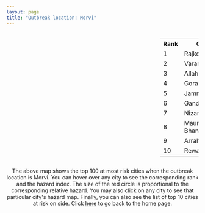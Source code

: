 ```yaml
---
layout: page
title: "Outbreak location: Morvi"
---
```

<div style="width: 100%; overflow: auto;">
<div style="width: 75%; float: left;">
<div id="mapid">
<script src="https://buda-magenta.github.io/hazard_map/load_map.js"></script>

<script>
var marker_outbreak = L.marker([25.264902, 82.985787],{"autoPan": true}).addTo(map); marker_outbreak.bindTooltip("Morvi").openTooltip();

var circle_1 = L.circle([22.305199, 70.802833], {"pane": "markerPane", "color": "red", "fill": true, "fillOpacity": 0.2, "fillRule": "evenodd", "lineCap": "round", "lineJoin": "round", "opacity": 1.0, "radius": 147710, "stroke": true, "weight": 3}).addTo(map);
circle_1.bindTooltip("Rajkot<br>rank: 1<br>hazard index: 0.147710")
circle_1.bindPopup('<a href="https://buda-magenta.github.io/hazard_map/Rajkot">Rajkot</a>')

var circle_2 = L.circle([25.335649, 83.007629], {"pane": "markerPane", "color": "red", "fill": true, "fillOpacity": 0.2, "fillRule": "evenodd", "lineCap": "round", "lineJoin": "round", "opacity": 1.0, "radius": 40676, "stroke": true, "weight": 3}).addTo(map);
circle_2.bindTooltip("Varanasi<br>rank: 2<br>hazard index: 0.040677")
circle_2.bindPopup('<a href="https://buda-magenta.github.io/hazard_map/Varanasi">Varanasi</a>')

var circle_3 = L.circle([25.438130, 81.833800], {"pane": "markerPane", "color": "red", "fill": true, "fillOpacity": 0.2, "fillRule": "evenodd", "lineCap": "round", "lineJoin": "round", "opacity": 1.0, "radius": 37801, "stroke": true, "weight": 3}).addTo(map);
circle_3.bindTooltip("Allahabad<br>rank: 3<br>hazard index: 0.037802")
circle_3.bindPopup('<a href="https://buda-magenta.github.io/hazard_map/Allahabad">Allahabad</a>')

var circle_4 = L.circle([26.671329, 83.364583], {"pane": "markerPane", "color": "red", "fill": true, "fillOpacity": 0.2, "fillRule": "evenodd", "lineCap": "round", "lineJoin": "round", "opacity": 1.0, "radius": 22707, "stroke": true, "weight": 3}).addTo(map);
circle_4.bindTooltip("Gorakhpur<br>rank: 4<br>hazard index: 0.022708")
circle_4.bindPopup('<a href="https://buda-magenta.github.io/hazard_map/Gorakhpur">Gorakhpur</a>')

var circle_5 = L.circle([22.473242, 70.055210], {"pane": "markerPane", "color": "red", "fill": true, "fillOpacity": 0.2, "fillRule": "evenodd", "lineCap": "round", "lineJoin": "round", "opacity": 1.0, "radius": 14775, "stroke": true, "weight": 3}).addTo(map);
circle_5.bindTooltip("Jamnagar<br>rank: 5<br>hazard index: 0.014775")
circle_5.bindPopup('<a href="https://buda-magenta.github.io/hazard_map/Jamnagar">Jamnagar</a>')

var circle_6 = L.circle([23.071874, 70.131715], {"pane": "markerPane", "color": "red", "fill": true, "fillOpacity": 0.2, "fillRule": "evenodd", "lineCap": "round", "lineJoin": "round", "opacity": 1.0, "radius": 11364, "stroke": true, "weight": 3}).addTo(map);
circle_6.bindTooltip("Gandhidham<br>rank: 6<br>hazard index: 0.011365")
circle_6.bindPopup('<a href="https://buda-magenta.github.io/hazard_map/Gandhidham">Gandhidham</a>')

var circle_7 = L.circle([26.055318, 82.993139], {"pane": "markerPane", "color": "red", "fill": true, "fillOpacity": 0.2, "fillRule": "evenodd", "lineCap": "round", "lineJoin": "round", "opacity": 1.0, "radius": 10505, "stroke": true, "weight": 3}).addTo(map);
circle_7.bindTooltip("Nizamabad<br>rank: 7<br>hazard index: 0.010506")
circle_7.bindPopup('<a href="https://buda-magenta.github.io/hazard_map/Nizamabad">Nizamabad</a>')

var circle_8 = L.circle([25.954628, 83.647350], {"pane": "markerPane", "color": "red", "fill": true, "fillOpacity": 0.2, "fillRule": "evenodd", "lineCap": "round", "lineJoin": "round", "opacity": 1.0, "radius": 9443, "stroke": true, "weight": 3}).addTo(map);
circle_8.bindTooltip("Maunath Bhanjan<br>rank: 8<br>hazard index: 0.009443")
circle_8.bindPopup('<a href="https://buda-magenta.github.io/hazard_map/Maunath_Bhanjan">Maunath Bhanjan</a>')

var circle_9 = L.circle([25.623457, 84.596839], {"pane": "markerPane", "color": "red", "fill": true, "fillOpacity": 0.2, "fillRule": "evenodd", "lineCap": "round", "lineJoin": "round", "opacity": 1.0, "radius": 8837, "stroke": true, "weight": 3}).addTo(map);
circle_9.bindTooltip("Arrah<br>rank: 9<br>hazard index: 0.008837")
circle_9.bindPopup('<a href="https://buda-magenta.github.io/hazard_map/Arrah">Arrah</a>')

var circle_10 = L.circle([24.759267, 81.655000], {"pane": "markerPane", "color": "red", "fill": true, "fillOpacity": 0.2, "fillRule": "evenodd", "lineCap": "round", "lineJoin": "round", "opacity": 1.0, "radius": 7966, "stroke": true, "weight": 3}).addTo(map);
circle_10.bindTooltip("Rewa<br>rank: 10<br>hazard index: 0.007967")
circle_10.bindPopup('<a href="https://buda-magenta.github.io/hazard_map/Rewa">Rewa</a>')

var circle_11 = L.circle([24.935635, 82.647701], {"pane": "markerPane", "color": "red", "fill": true, "fillOpacity": 0.2, "fillRule": "evenodd", "lineCap": "round", "lineJoin": "round", "opacity": 1.0, "radius": 7907, "stroke": true, "weight": 3}).addTo(map);
circle_11.bindTooltip("Mirzapur<br>rank: 11<br>hazard index: 0.007908")
circle_11.bindPopup('<a href="https://buda-magenta.github.io/hazard_map/Mirzapur">Mirzapur</a>')

var circle_12 = L.circle([21.517410, 70.464275], {"pane": "markerPane", "color": "red", "fill": true, "fillOpacity": 0.2, "fillRule": "evenodd", "lineCap": "round", "lineJoin": "round", "opacity": 1.0, "radius": 7818, "stroke": true, "weight": 3}).addTo(map);
circle_12.bindTooltip("Junagadh<br>rank: 12<br>hazard index: 0.007819")
circle_12.bindPopup('<a href="https://buda-magenta.github.io/hazard_map/Junagadh">Junagadh</a>')

var circle_13 = L.circle([24.197443, 82.666145], {"pane": "markerPane", "color": "red", "fill": true, "fillOpacity": 0.2, "fillRule": "evenodd", "lineCap": "round", "lineJoin": "round", "opacity": 1.0, "radius": 7454, "stroke": true, "weight": 3}).addTo(map);
circle_13.bindTooltip("Singrauli<br>rank: 13<br>hazard index: 0.007455")
circle_13.bindPopup('<a href="https://buda-magenta.github.io/hazard_map/Singrauli">Singrauli</a>')

var circle_14 = L.circle([26.269722, 82.994425], {"pane": "markerPane", "color": "red", "fill": true, "fillOpacity": 0.2, "fillRule": "evenodd", "lineCap": "round", "lineJoin": "round", "opacity": 1.0, "radius": 7136, "stroke": true, "weight": 3}).addTo(map);
circle_14.bindTooltip("Burhanpur<br>rank: 14<br>hazard index: 0.007136")
circle_14.bindPopup('<a href="https://buda-magenta.github.io/hazard_map/Burhanpur">Burhanpur</a>')

var circle_15 = L.circle([23.021624, 72.579707], {"pane": "markerPane", "color": "red", "fill": true, "fillOpacity": 0.2, "fillRule": "evenodd", "lineCap": "round", "lineJoin": "round", "opacity": 1.0, "radius": 7120, "stroke": true, "weight": 3}).addTo(map);
circle_15.bindTooltip("Ahmedabad<br>rank: 15<br>hazard index: 0.007121")
circle_15.bindPopup('<a href="https://buda-magenta.github.io/hazard_map/Ahmedabad">Ahmedabad</a>')

var circle_16 = L.circle([25.773344, 84.784977], {"pane": "markerPane", "color": "red", "fill": true, "fillOpacity": 0.2, "fillRule": "evenodd", "lineCap": "round", "lineJoin": "round", "opacity": 1.0, "radius": 6821, "stroke": true, "weight": 3}).addTo(map);
circle_16.bindTooltip("Chapra<br>rank: 16<br>hazard index: 0.006822")
circle_16.bindPopup('<a href="https://buda-magenta.github.io/hazard_map/Chapra">Chapra</a>')

var circle_17 = L.circle([20.905700, 70.378100], {"pane": "markerPane", "color": "red", "fill": true, "fillOpacity": 0.2, "fillRule": "evenodd", "lineCap": "round", "lineJoin": "round", "opacity": 1.0, "radius": 4093, "stroke": true, "weight": 3}).addTo(map);
circle_17.bindTooltip("Veraval<br>rank: 17<br>hazard index: 0.004093")
circle_17.bindPopup('<a href="https://buda-magenta.github.io/hazard_map/Veraval">Veraval</a>')

var circle_18 = L.circle([24.900100, 84.018211], {"pane": "markerPane", "color": "red", "fill": true, "fillOpacity": 0.2, "fillRule": "evenodd", "lineCap": "round", "lineJoin": "round", "opacity": 1.0, "radius": 3978, "stroke": true, "weight": 3}).addTo(map);
circle_18.bindTooltip("Sasaram<br>rank: 18<br>hazard index: 0.003978")
circle_18.bindPopup('<a href="https://buda-magenta.github.io/hazard_map/Sasaram">Sasaram</a>')

var circle_19 = L.circle([25.895924, 82.437716], {"pane": "markerPane", "color": "red", "fill": true, "fillOpacity": 0.2, "fillRule": "evenodd", "lineCap": "round", "lineJoin": "round", "opacity": 1.0, "radius": 3676, "stroke": true, "weight": 3}).addTo(map);
circle_19.bindTooltip("Badlapur<br>rank: 19<br>hazard index: 0.003677")
circle_19.bindPopup('<a href="https://buda-magenta.github.io/hazard_map/Badlapur">Badlapur</a>')

var circle_20 = L.circle([25.795593, 82.488341], {"pane": "markerPane", "color": "red", "fill": true, "fillOpacity": 0.2, "fillRule": "evenodd", "lineCap": "round", "lineJoin": "round", "opacity": 1.0, "radius": 3589, "stroke": true, "weight": 3}).addTo(map);
circle_20.bindTooltip("Jaunpur<br>rank: 20<br>hazard index: 0.003590")
circle_20.bindPopup('<a href="https://buda-magenta.github.io/hazard_map/Jaunpur">Jaunpur</a>')

var circle_21 = L.circle([26.022697, 83.028873], {"pane": "markerPane", "color": "red", "fill": true, "fillOpacity": 0.2, "fillRule": "evenodd", "lineCap": "round", "lineJoin": "round", "opacity": 1.0, "radius": 3271, "stroke": true, "weight": 3}).addTo(map);
circle_21.bindTooltip("Azamgarh<br>rank: 21<br>hazard index: 0.003272")
circle_21.bindPopup('<a href="https://buda-magenta.github.io/hazard_map/Azamgarh">Azamgarh</a>')

var circle_22 = L.circle([26.423847, 83.762732], {"pane": "markerPane", "color": "red", "fill": true, "fillOpacity": 0.2, "fillRule": "evenodd", "lineCap": "round", "lineJoin": "round", "opacity": 1.0, "radius": 3258, "stroke": true, "weight": 3}).addTo(map);
circle_22.bindTooltip("Deoria<br>rank: 22<br>hazard index: 0.003259")
circle_22.bindPopup('<a href="https://buda-magenta.github.io/hazard_map/Deoria">Deoria</a>')

var circle_23 = L.circle([25.572433, 83.609605], {"pane": "markerPane", "color": "red", "fill": true, "fillOpacity": 0.2, "fillRule": "evenodd", "lineCap": "round", "lineJoin": "round", "opacity": 1.0, "radius": 3218, "stroke": true, "weight": 3}).addTo(map);
circle_23.bindTooltip("Medinipur<br>rank: 23<br>hazard index: 0.003219")
circle_23.bindPopup('<a href="https://buda-magenta.github.io/hazard_map/Medinipur">Medinipur</a>')

var circle_24 = L.circle([21.972182, 70.795524], {"pane": "markerPane", "color": "red", "fill": true, "fillOpacity": 0.2, "fillRule": "evenodd", "lineCap": "round", "lineJoin": "round", "opacity": 1.0, "radius": 3062, "stroke": true, "weight": 3}).addTo(map);
circle_24.bindTooltip("Gondal<br>rank: 24<br>hazard index: 0.003062")
circle_24.bindPopup('<a href="https://buda-magenta.github.io/hazard_map/Gondal">Gondal</a>')

var circle_25 = L.circle([25.280733, 83.125128], {"pane": "markerPane", "color": "red", "fill": true, "fillOpacity": 0.2, "fillRule": "evenodd", "lineCap": "round", "lineJoin": "round", "opacity": 1.0, "radius": 3041, "stroke": true, "weight": 3}).addTo(map);
circle_25.bindTooltip("Mughal Sarai<br>rank: 25<br>hazard index: 0.003041")
circle_25.bindPopup('<a href="https://buda-magenta.github.io/hazard_map/Mughal_Sarai">Mughal Sarai</a>')

var circle_26 = L.circle([26.131004, 84.391257], {"pane": "markerPane", "color": "red", "fill": true, "fillOpacity": 0.2, "fillRule": "evenodd", "lineCap": "round", "lineJoin": "round", "opacity": 1.0, "radius": 3035, "stroke": true, "weight": 3}).addTo(map);
circle_26.bindTooltip("Siwan<br>rank: 26<br>hazard index: 0.003035")
circle_26.bindPopup('<a href="https://buda-magenta.github.io/hazard_map/Siwan">Siwan</a>')

var circle_27 = L.circle([21.764059, 70.616660], {"pane": "markerPane", "color": "red", "fill": true, "fillOpacity": 0.2, "fillRule": "evenodd", "lineCap": "round", "lineJoin": "round", "opacity": 1.0, "radius": 2814, "stroke": true, "weight": 3}).addTo(map);
circle_27.bindTooltip("Jetpur Navagadh<br>rank: 27<br>hazard index: 0.002814")
circle_27.bindPopup('<a href="https://buda-magenta.github.io/hazard_map/Jetpur_Navagadh">Jetpur Navagadh</a>')

var circle_28 = L.circle([26.638076, 82.059024], {"pane": "markerPane", "color": "red", "fill": true, "fillOpacity": 0.2, "fillRule": "evenodd", "lineCap": "round", "lineJoin": "round", "opacity": 1.0, "radius": 2784, "stroke": true, "weight": 3}).addTo(map);
circle_28.bindTooltip("Faizabad<br>rank: 28<br>hazard index: 0.002785")
circle_28.bindPopup('<a href="https://buda-magenta.github.io/hazard_map/Faizabad">Faizabad</a>')

var circle_29 = L.circle([26.724789, 82.793269], {"pane": "markerPane", "color": "red", "fill": true, "fillOpacity": 0.2, "fillRule": "evenodd", "lineCap": "round", "lineJoin": "round", "opacity": 1.0, "radius": 2521, "stroke": true, "weight": 3}).addTo(map);
circle_29.bindTooltip("Basti<br>rank: 29<br>hazard index: 0.002522")
circle_29.bindPopup('<a href="https://buda-magenta.github.io/hazard_map/Basti">Basti</a>')

var circle_30 = L.circle([25.562071, 84.015672], {"pane": "markerPane", "color": "red", "fill": true, "fillOpacity": 0.2, "fillRule": "evenodd", "lineCap": "round", "lineJoin": "round", "opacity": 1.0, "radius": 2442, "stroke": true, "weight": 3}).addTo(map);
circle_30.bindTooltip("Buxar<br>rank: 30<br>hazard index: 0.002443")
circle_30.bindPopup('<a href="https://buda-magenta.github.io/hazard_map/Buxar">Buxar</a>')

var circle_31 = L.circle([21.640900, 69.611000], {"pane": "markerPane", "color": "red", "fill": true, "fillOpacity": 0.2, "fillRule": "evenodd", "lineCap": "round", "lineJoin": "round", "opacity": 1.0, "radius": 2417, "stroke": true, "weight": 3}).addTo(map);
circle_31.bindTooltip("Porbandar<br>rank: 31<br>hazard index: 0.002417")
circle_31.bindPopup('<a href="https://buda-magenta.github.io/hazard_map/Porbandar">Porbandar</a>')

var circle_32 = L.circle([25.877933, 84.119959], {"pane": "markerPane", "color": "red", "fill": true, "fillOpacity": 0.2, "fillRule": "evenodd", "lineCap": "round", "lineJoin": "round", "opacity": 1.0, "radius": 2399, "stroke": true, "weight": 3}).addTo(map);
circle_32.bindTooltip("Ballia<br>rank: 32<br>hazard index: 0.002400")
circle_32.bindPopup('<a href="https://buda-magenta.github.io/hazard_map/Ballia">Ballia</a>')

var circle_33 = L.circle([25.603508, 83.507454], {"pane": "markerPane", "color": "red", "fill": true, "fillOpacity": 0.2, "fillRule": "evenodd", "lineCap": "round", "lineJoin": "round", "opacity": 1.0, "radius": 2303, "stroke": true, "weight": 3}).addTo(map);
circle_33.bindTooltip("Ghazipur<br>rank: 33<br>hazard index: 0.002304")
circle_33.bindPopup('<a href="https://buda-magenta.github.io/hazard_map/Ghazipur">Ghazipur</a>')

var circle_34 = L.circle([26.242511, 82.296169], {"pane": "markerPane", "color": "red", "fill": true, "fillOpacity": 0.2, "fillRule": "evenodd", "lineCap": "round", "lineJoin": "round", "opacity": 1.0, "radius": 1809, "stroke": true, "weight": 3}).addTo(map);
circle_34.bindTooltip("Sultanpur<br>rank: 34<br>hazard index: 0.001809")
circle_34.bindPopup('<a href="https://buda-magenta.github.io/hazard_map/Sultanpur">Sultanpur</a>')

var circle_35 = L.circle([19.075990, 72.877393], {"pane": "markerPane", "color": "red", "fill": true, "fillOpacity": 0.2, "fillRule": "evenodd", "lineCap": "round", "lineJoin": "round", "opacity": 1.0, "radius": 1685, "stroke": true, "weight": 3}).addTo(map);
circle_35.bindTooltip("Mumbai<br>rank: 35<br>hazard index: 0.001685")
circle_35.bindPopup('<a href="https://buda-magenta.github.io/hazard_map/Mumbai">Mumbai</a>')

var circle_36 = L.circle([22.750000, 71.666667], {"pane": "markerPane", "color": "red", "fill": true, "fillOpacity": 0.2, "fillRule": "evenodd", "lineCap": "round", "lineJoin": "round", "opacity": 1.0, "radius": 1677, "stroke": true, "weight": 3}).addTo(map);
circle_36.bindTooltip("Surendranagar<br>rank: 36<br>hazard index: 0.001677")
circle_36.bindPopup('<a href="https://buda-magenta.github.io/hazard_map/Surendranagar">Surendranagar</a>')

var circle_37 = L.circle([26.460914, 80.321759], {"pane": "markerPane", "color": "red", "fill": true, "fillOpacity": 0.2, "fillRule": "evenodd", "lineCap": "round", "lineJoin": "round", "opacity": 1.0, "radius": 1532, "stroke": true, "weight": 3}).addTo(map);
circle_37.bindTooltip("Kanpur<br>rank: 37<br>hazard index: 0.001532")
circle_37.bindPopup('<a href="https://buda-magenta.github.io/hazard_map/Kanpur">Kanpur</a>')

var circle_38 = L.circle([26.838100, 80.934600], {"pane": "markerPane", "color": "red", "fill": true, "fillOpacity": 0.2, "fillRule": "evenodd", "lineCap": "round", "lineJoin": "round", "opacity": 1.0, "radius": 1511, "stroke": true, "weight": 3}).addTo(map);
circle_38.bindTooltip("Lucknow<br>rank: 38<br>hazard index: 0.001511")
circle_38.bindPopup('<a href="https://buda-magenta.github.io/hazard_map/Lucknow">Lucknow</a>')

var circle_39 = L.circle([23.247245, 69.668339], {"pane": "markerPane", "color": "red", "fill": true, "fillOpacity": 0.2, "fillRule": "evenodd", "lineCap": "round", "lineJoin": "round", "opacity": 1.0, "radius": 1383, "stroke": true, "weight": 3}).addTo(map);
circle_39.bindTooltip("Bhuj<br>rank: 39<br>hazard index: 0.001383")
circle_39.bindPopup('<a href="https://buda-magenta.github.io/hazard_map/Bhuj">Bhuj</a>')

var circle_40 = L.circle([25.531031, 78.652689], {"pane": "markerPane", "color": "red", "fill": true, "fillOpacity": 0.2, "fillRule": "evenodd", "lineCap": "round", "lineJoin": "round", "opacity": 1.0, "radius": 1212, "stroke": true, "weight": 3}).addTo(map);
circle_40.bindTooltip("Jhansi<br>rank: 40<br>hazard index: 0.001213")
circle_40.bindPopup('<a href="https://buda-magenta.github.io/hazard_map/Jhansi">Jhansi</a>')

var circle_41 = L.circle([19.169335, 77.311013], {"pane": "markerPane", "color": "red", "fill": true, "fillOpacity": 0.2, "fillRule": "evenodd", "lineCap": "round", "lineJoin": "round", "opacity": 1.0, "radius": 1106, "stroke": true, "weight": 3}).addTo(map);
circle_41.bindTooltip("Nanded Waghala<br>rank: 41<br>hazard index: 0.001107")
circle_41.bindPopup('<a href="https://buda-magenta.github.io/hazard_map/Nanded_Waghala">Nanded Waghala</a>')

var circle_42 = L.circle([21.771884, 72.141645], {"pane": "markerPane", "color": "red", "fill": true, "fillOpacity": 0.2, "fillRule": "evenodd", "lineCap": "round", "lineJoin": "round", "opacity": 1.0, "radius": 1093, "stroke": true, "weight": 3}).addTo(map);
circle_42.bindTooltip("Bhavnagar<br>rank: 42<br>hazard index: 0.001093")
circle_42.bindPopup('<a href="https://buda-magenta.github.io/hazard_map/Bhavnagar">Bhavnagar</a>')

var circle_43 = L.circle([25.609324, 85.123525], {"pane": "markerPane", "color": "red", "fill": true, "fillOpacity": 0.2, "fillRule": "evenodd", "lineCap": "round", "lineJoin": "round", "opacity": 1.0, "radius": 1015, "stroke": true, "weight": 3}).addTo(map);
circle_43.bindTooltip("Patna<br>rank: 43<br>hazard index: 0.001016")
circle_43.bindPopup('<a href="https://buda-magenta.github.io/hazard_map/Patna">Patna</a>')

var circle_44 = L.circle([27.059011, 84.206464], {"pane": "markerPane", "color": "red", "fill": true, "fillOpacity": 0.2, "fillRule": "evenodd", "lineCap": "round", "lineJoin": "round", "opacity": 1.0, "radius": 924, "stroke": true, "weight": 3}).addTo(map);
circle_44.bindTooltip("Bagaha<br>rank: 44<br>hazard index: 0.000925")
circle_44.bindPopup('<a href="https://buda-magenta.github.io/hazard_map/Bagaha">Bagaha</a>')

var circle_45 = L.circle([28.651718, 77.221939], {"pane": "markerPane", "color": "red", "fill": true, "fillOpacity": 0.2, "fillRule": "evenodd", "lineCap": "round", "lineJoin": "round", "opacity": 1.0, "radius": 889, "stroke": true, "weight": 3}).addTo(map);
circle_45.bindTooltip("Delhi<br>rank: 45<br>hazard index: 0.000890")
circle_45.bindPopup('<a href="https://buda-magenta.github.io/hazard_map/Delhi">Delhi</a>')

var circle_46 = L.circle([19.194329, 72.970178], {"pane": "markerPane", "color": "red", "fill": true, "fillOpacity": 0.2, "fillRule": "evenodd", "lineCap": "round", "lineJoin": "round", "opacity": 1.0, "radius": 878, "stroke": true, "weight": 3}).addTo(map);
circle_46.bindTooltip("Thane<br>rank: 46<br>hazard index: 0.000878")
circle_46.bindPopup('<a href="https://buda-magenta.github.io/hazard_map/Thane">Thane</a>')

var circle_47 = L.circle([17.388786, 78.461065], {"pane": "markerPane", "color": "red", "fill": true, "fillOpacity": 0.2, "fillRule": "evenodd", "lineCap": "round", "lineJoin": "round", "opacity": 1.0, "radius": 839, "stroke": true, "weight": 3}).addTo(map);
circle_47.bindTooltip("Hyderabad<br>rank: 47<br>hazard index: 0.000839")
circle_47.bindPopup('<a href="https://buda-magenta.github.io/hazard_map/Hyderabad">Hyderabad</a>')

var circle_48 = L.circle([20.993276, 75.839983], {"pane": "markerPane", "color": "red", "fill": true, "fillOpacity": 0.2, "fillRule": "evenodd", "lineCap": "round", "lineJoin": "round", "opacity": 1.0, "radius": 709, "stroke": true, "weight": 3}).addTo(map);
circle_48.bindTooltip("Bhusawal<br>rank: 48<br>hazard index: 0.000709")
circle_48.bindPopup('<a href="https://buda-magenta.github.io/hazard_map/Bhusawal">Bhusawal</a>')

var circle_49 = L.circle([24.500000, 81.000000], {"pane": "markerPane", "color": "red", "fill": true, "fillOpacity": 0.2, "fillRule": "evenodd", "lineCap": "round", "lineJoin": "round", "opacity": 1.0, "radius": 706, "stroke": true, "weight": 3}).addTo(map);
circle_49.bindTooltip("Satna<br>rank: 49<br>hazard index: 0.000707")
circle_49.bindPopup('<a href="https://buda-magenta.github.io/hazard_map/Satna">Satna</a>')

var circle_50 = L.circle([27.985060, 80.753845], {"pane": "markerPane", "color": "red", "fill": true, "fillOpacity": 0.2, "fillRule": "evenodd", "lineCap": "round", "lineJoin": "round", "opacity": 1.0, "radius": 661, "stroke": true, "weight": 3}).addTo(map);
circle_50.bindTooltip("Lakhimpur<br>rank: 50<br>hazard index: 0.000662")
circle_50.bindPopup('<a href="https://buda-magenta.github.io/hazard_map/Lakhimpur">Lakhimpur</a>')

var circle_51 = L.circle([23.160894, 79.949770], {"pane": "markerPane", "color": "red", "fill": true, "fillOpacity": 0.2, "fillRule": "evenodd", "lineCap": "round", "lineJoin": "round", "opacity": 1.0, "radius": 632, "stroke": true, "weight": 3}).addTo(map);
circle_51.bindTooltip("Jabalpur<br>rank: 51<br>hazard index: 0.000632")
circle_51.bindPopup('<a href="https://buda-magenta.github.io/hazard_map/Jabalpur">Jabalpur</a>')

var circle_52 = L.circle([25.623400, 85.041700], {"pane": "markerPane", "color": "red", "fill": true, "fillOpacity": 0.2, "fillRule": "evenodd", "lineCap": "round", "lineJoin": "round", "opacity": 1.0, "radius": 607, "stroke": true, "weight": 3}).addTo(map);
circle_52.bindTooltip("Dinapur Nizamat<br>rank: 52<br>hazard index: 0.000607")
circle_52.bindPopup('<a href="https://buda-magenta.github.io/hazard_map/Dinapur_Nizamat">Dinapur Nizamat</a>')

var circle_53 = L.circle([22.910184, 69.899418], {"pane": "markerPane", "color": "red", "fill": true, "fillOpacity": 0.2, "fillRule": "evenodd", "lineCap": "round", "lineJoin": "round", "opacity": 1.0, "radius": 549, "stroke": true, "weight": 3}).addTo(map);
circle_53.bindTooltip("Bhadreshwar<br>rank: 53<br>hazard index: 0.000550")
circle_53.bindPopup('<a href="https://buda-magenta.github.io/hazard_map/Bhadreshwar">Bhadreshwar</a>')

var circle_54 = L.circle([20.866667, 70.750000], {"pane": "markerPane", "color": "red", "fill": true, "fillOpacity": 0.2, "fillRule": "evenodd", "lineCap": "round", "lineJoin": "round", "opacity": 1.0, "radius": 545, "stroke": true, "weight": 3}).addTo(map);
circle_54.bindTooltip("Amreli<br>rank: 54<br>hazard index: 0.000546")
circle_54.bindPopup('<a href="https://buda-magenta.github.io/hazard_map/Amreli">Amreli</a>')

var circle_55 = L.circle([25.196826, 76.000893], {"pane": "markerPane", "color": "red", "fill": true, "fillOpacity": 0.2, "fillRule": "evenodd", "lineCap": "round", "lineJoin": "round", "opacity": 1.0, "radius": 458, "stroke": true, "weight": 3}).addTo(map);
circle_55.bindTooltip("Kota<br>rank: 55<br>hazard index: 0.000458")
circle_55.bindPopup('<a href="https://buda-magenta.github.io/hazard_map/Kota">Kota</a>')

var circle_56 = L.circle([24.170979, 72.436638], {"pane": "markerPane", "color": "red", "fill": true, "fillOpacity": 0.2, "fillRule": "evenodd", "lineCap": "round", "lineJoin": "round", "opacity": 1.0, "radius": 380, "stroke": true, "weight": 3}).addTo(map);
circle_56.bindTooltip("Palanpur<br>rank: 56<br>hazard index: 0.000380")
circle_56.bindPopup('<a href="https://buda-magenta.github.io/hazard_map/Palanpur">Palanpur</a>')

var circle_57 = L.circle([18.434644, 79.132265], {"pane": "markerPane", "color": "red", "fill": true, "fillOpacity": 0.2, "fillRule": "evenodd", "lineCap": "round", "lineJoin": "round", "opacity": 1.0, "radius": 380, "stroke": true, "weight": 3}).addTo(map);
circle_57.bindTooltip("Karimnagar<br>rank: 57<br>hazard index: 0.000380")
circle_57.bindPopup('<a href="https://buda-magenta.github.io/hazard_map/Karimnagar">Karimnagar</a>')

var circle_58 = L.circle([21.170200, 72.831100], {"pane": "markerPane", "color": "red", "fill": true, "fillOpacity": 0.2, "fillRule": "evenodd", "lineCap": "round", "lineJoin": "round", "opacity": 1.0, "radius": 364, "stroke": true, "weight": 3}).addTo(map);
circle_58.bindTooltip("Surat<br>rank: 58<br>hazard index: 0.000365")
circle_58.bindPopup('<a href="https://buda-magenta.github.io/hazard_map/Surat">Surat</a>')

var circle_59 = L.circle([26.296772, 73.035143], {"pane": "markerPane", "color": "red", "fill": true, "fillOpacity": 0.2, "fillRule": "evenodd", "lineCap": "round", "lineJoin": "round", "opacity": 1.0, "radius": 336, "stroke": true, "weight": 3}).addTo(map);
circle_59.bindTooltip("Jodhpur<br>rank: 59<br>hazard index: 0.000337")
circle_59.bindPopup('<a href="https://buda-magenta.github.io/hazard_map/Jodhpur">Jodhpur</a>')

var circle_60 = L.circle([24.268349, 72.204387], {"pane": "markerPane", "color": "red", "fill": true, "fillOpacity": 0.2, "fillRule": "evenodd", "lineCap": "round", "lineJoin": "round", "opacity": 1.0, "radius": 332, "stroke": true, "weight": 3}).addTo(map);
circle_60.bindTooltip("Deesa<br>rank: 60<br>hazard index: 0.000332")
circle_60.bindPopup('<a href="https://buda-magenta.github.io/hazard_map/Deesa">Deesa</a>')

var circle_61 = L.circle([22.541418, 88.357691], {"pane": "markerPane", "color": "red", "fill": true, "fillOpacity": 0.2, "fillRule": "evenodd", "lineCap": "round", "lineJoin": "round", "opacity": 1.0, "radius": 308, "stroke": true, "weight": 3}).addTo(map);
circle_61.bindTooltip("Kolkata<br>rank: 61<br>hazard index: 0.000308")
circle_61.bindPopup('<a href="https://buda-magenta.github.io/hazard_map/Kolkata">Kolkata</a>')

var circle_62 = L.circle([23.258486, 77.401989], {"pane": "markerPane", "color": "red", "fill": true, "fillOpacity": 0.2, "fillRule": "evenodd", "lineCap": "round", "lineJoin": "round", "opacity": 1.0, "radius": 303, "stroke": true, "weight": 3}).addTo(map);
circle_62.bindTooltip("Bhopal<br>rank: 62<br>hazard index: 0.000304")
circle_62.bindPopup('<a href="https://buda-magenta.github.io/hazard_map/Bhopal">Bhopal</a>')

var circle_63 = L.circle([21.977864, 76.568828], {"pane": "markerPane", "color": "red", "fill": true, "fillOpacity": 0.2, "fillRule": "evenodd", "lineCap": "round", "lineJoin": "round", "opacity": 1.0, "radius": 287, "stroke": true, "weight": 3}).addTo(map);
circle_63.bindTooltip("Khandwa<br>rank: 63<br>hazard index: 0.000287")
circle_63.bindPopup('<a href="https://buda-magenta.github.io/hazard_map/Khandwa">Khandwa</a>')

var circle_64 = L.circle([22.297314, 73.194257], {"pane": "markerPane", "color": "red", "fill": true, "fillOpacity": 0.2, "fillRule": "evenodd", "lineCap": "round", "lineJoin": "round", "opacity": 1.0, "radius": 283, "stroke": true, "weight": 3}).addTo(map);
circle_64.bindTooltip("Vadodara<br>rank: 64<br>hazard index: 0.000283")
circle_64.bindPopup('<a href="https://buda-magenta.github.io/hazard_map/Vadodara">Vadodara</a>')

var circle_65 = L.circle([19.261944, 73.194760], {"pane": "markerPane", "color": "red", "fill": true, "fillOpacity": 0.2, "fillRule": "evenodd", "lineCap": "round", "lineJoin": "round", "opacity": 1.0, "radius": 268, "stroke": true, "weight": 3}).addTo(map);
circle_65.bindTooltip("Ulhas Nagar<br>rank: 65<br>hazard index: 0.000268")
circle_65.bindPopup('<a href="https://buda-magenta.github.io/hazard_map/Ulhas_Nagar">Ulhas Nagar</a>')

var circle_66 = L.circle([23.131954, 87.207397], {"pane": "markerPane", "color": "red", "fill": true, "fillOpacity": 0.2, "fillRule": "evenodd", "lineCap": "round", "lineJoin": "round", "opacity": 1.0, "radius": 261, "stroke": true, "weight": 3}).addTo(map);
circle_66.bindTooltip("Bankura<br>rank: 66<br>hazard index: 0.000262")
circle_66.bindPopup('<a href="https://buda-magenta.github.io/hazard_map/Bankura">Bankura</a>')

var circle_67 = L.circle([23.774057, 71.683735], {"pane": "markerPane", "color": "red", "fill": true, "fillOpacity": 0.2, "fillRule": "evenodd", "lineCap": "round", "lineJoin": "round", "opacity": 1.0, "radius": 258, "stroke": true, "weight": 3}).addTo(map);
circle_67.bindTooltip("Patan<br>rank: 67<br>hazard index: 0.000259")
circle_67.bindPopup('<a href="https://buda-magenta.github.io/hazard_map/Patan">Patan</a>')

var circle_68 = L.circle([25.133173, 86.525040], {"pane": "markerPane", "color": "red", "fill": true, "fillOpacity": 0.2, "fillRule": "evenodd", "lineCap": "round", "lineJoin": "round", "opacity": 1.0, "radius": 247, "stroke": true, "weight": 3}).addTo(map);
circle_68.bindTooltip("Kharagpur<br>rank: 68<br>hazard index: 0.000247")
circle_68.bindPopup('<a href="https://buda-magenta.github.io/hazard_map/Kharagpur">Kharagpur</a>')

var circle_69 = L.circle([26.148658, 85.340013], {"pane": "markerPane", "color": "red", "fill": true, "fillOpacity": 0.2, "fillRule": "evenodd", "lineCap": "round", "lineJoin": "round", "opacity": 1.0, "radius": 237, "stroke": true, "weight": 3}).addTo(map);
circle_69.bindTooltip("Muzaffarpur<br>rank: 69<br>hazard index: 0.000238")
circle_69.bindPopup('<a href="https://buda-magenta.github.io/hazard_map/Muzaffarpur">Muzaffarpur</a>')

var circle_70 = L.circle([22.168600, 71.668500], {"pane": "markerPane", "color": "red", "fill": true, "fillOpacity": 0.2, "fillRule": "evenodd", "lineCap": "round", "lineJoin": "round", "opacity": 1.0, "radius": 236, "stroke": true, "weight": 3}).addTo(map);
circle_70.bindTooltip("Botad<br>rank: 70<br>hazard index: 0.000237")
circle_70.bindPopup('<a href="https://buda-magenta.github.io/hazard_map/Botad">Botad</a>')

var circle_71 = L.circle([26.791073, 84.560107], {"pane": "markerPane", "color": "red", "fill": true, "fillOpacity": 0.2, "fillRule": "evenodd", "lineCap": "round", "lineJoin": "round", "opacity": 1.0, "radius": 213, "stroke": true, "weight": 3}).addTo(map);
circle_71.bindTooltip("Bettiah<br>rank: 71<br>hazard index: 0.000214")
circle_71.bindPopup('<a href="https://buda-magenta.github.io/hazard_map/Bettiah">Bettiah</a>')

var circle_72 = L.circle([27.109667, 81.918329], {"pane": "markerPane", "color": "red", "fill": true, "fillOpacity": 0.2, "fillRule": "evenodd", "lineCap": "round", "lineJoin": "round", "opacity": 1.0, "radius": 186, "stroke": true, "weight": 3}).addTo(map);
circle_72.bindTooltip("Gonda<br>rank: 72<br>hazard index: 0.000187")
circle_72.bindPopup('<a href="https://buda-magenta.github.io/hazard_map/Gonda">Gonda</a>')

var circle_73 = L.circle([27.209822, 79.048137], {"pane": "markerPane", "color": "red", "fill": true, "fillOpacity": 0.2, "fillRule": "evenodd", "lineCap": "round", "lineJoin": "round", "opacity": 1.0, "radius": 182, "stroke": true, "weight": 3}).addTo(map);
circle_73.bindTooltip("Mainpuri<br>rank: 73<br>hazard index: 0.000182")
circle_73.bindPopup('<a href="https://buda-magenta.github.io/hazard_map/Mainpuri">Mainpuri</a>')

var circle_74 = L.circle([22.383333, 82.133333], {"pane": "markerPane", "color": "red", "fill": true, "fillOpacity": 0.2, "fillRule": "evenodd", "lineCap": "round", "lineJoin": "round", "opacity": 1.0, "radius": 177, "stroke": true, "weight": 3}).addTo(map);
circle_74.bindTooltip("Bilaspur<br>rank: 74<br>hazard index: 0.000178")
circle_74.bindPopup('<a href="https://buda-magenta.github.io/hazard_map/Bilaspur">Bilaspur</a>')

var circle_75 = L.circle([19.500000, 78.500000], {"pane": "markerPane", "color": "red", "fill": true, "fillOpacity": 0.2, "fillRule": "evenodd", "lineCap": "round", "lineJoin": "round", "opacity": 1.0, "radius": 175, "stroke": true, "weight": 3}).addTo(map);
circle_75.bindTooltip("Adilabad<br>rank: 75<br>hazard index: 0.000175")
circle_75.bindPopup('<a href="https://buda-magenta.github.io/hazard_map/Adilabad">Adilabad</a>')

var circle_76 = L.circle([27.633333, 77.583333], {"pane": "markerPane", "color": "red", "fill": true, "fillOpacity": 0.2, "fillRule": "evenodd", "lineCap": "round", "lineJoin": "round", "opacity": 1.0, "radius": 171, "stroke": true, "weight": 3}).addTo(map);
circle_76.bindTooltip("Mathura<br>rank: 76<br>hazard index: 0.000171")
circle_76.bindPopup('<a href="https://buda-magenta.github.io/hazard_map/Mathura">Mathura</a>')

var circle_77 = L.circle([18.521428, 73.854454], {"pane": "markerPane", "color": "red", "fill": true, "fillOpacity": 0.2, "fillRule": "evenodd", "lineCap": "round", "lineJoin": "round", "opacity": 1.0, "radius": 159, "stroke": true, "weight": 3}).addTo(map);
circle_77.bindTooltip("Pune<br>rank: 77<br>hazard index: 0.000159")
circle_77.bindPopup('<a href="https://buda-magenta.github.io/hazard_map/Pune">Pune</a>')

var circle_78 = L.circle([28.570784, 77.327107], {"pane": "markerPane", "color": "red", "fill": true, "fillOpacity": 0.2, "fillRule": "evenodd", "lineCap": "round", "lineJoin": "round", "opacity": 1.0, "radius": 155, "stroke": true, "weight": 3}).addTo(map);
circle_78.bindTooltip("Noida<br>rank: 78<br>hazard index: 0.000156")
circle_78.bindPopup('<a href="https://buda-magenta.github.io/hazard_map/Noida">Noida</a>')

var circle_79 = L.circle([19.143607, 73.295535], {"pane": "markerPane", "color": "red", "fill": true, "fillOpacity": 0.2, "fillRule": "evenodd", "lineCap": "round", "lineJoin": "round", "opacity": 1.0, "radius": 146, "stroke": true, "weight": 3}).addTo(map);
circle_79.bindTooltip("Ambarnath<br>rank: 79<br>hazard index: 0.000146")
circle_79.bindPopup('<a href="https://buda-magenta.github.io/hazard_map/Ambarnath">Ambarnath</a>')

var circle_80 = L.circle([26.915458, 75.818982], {"pane": "markerPane", "color": "red", "fill": true, "fillOpacity": 0.2, "fillRule": "evenodd", "lineCap": "round", "lineJoin": "round", "opacity": 1.0, "radius": 132, "stroke": true, "weight": 3}).addTo(map);
circle_80.bindTooltip("Jaipur<br>rank: 80<br>hazard index: 0.000133")
circle_80.bindPopup('<a href="https://buda-magenta.github.io/hazard_map/Jaipur">Jaipur</a>')

var circle_81 = L.circle([23.833962, 80.392456], {"pane": "markerPane", "color": "red", "fill": true, "fillOpacity": 0.2, "fillRule": "evenodd", "lineCap": "round", "lineJoin": "round", "opacity": 1.0, "radius": 129, "stroke": true, "weight": 3}).addTo(map);
circle_81.bindTooltip("Murwara<br>rank: 81<br>hazard index: 0.000130")
circle_81.bindPopup('<a href="https://buda-magenta.github.io/hazard_map/Murwara">Murwara</a>')

var circle_82 = L.circle([19.290314, 76.602903], {"pane": "markerPane", "color": "red", "fill": true, "fillOpacity": 0.2, "fillRule": "evenodd", "lineCap": "round", "lineJoin": "round", "opacity": 1.0, "radius": 124, "stroke": true, "weight": 3}).addTo(map);
circle_82.bindTooltip("Parbhani<br>rank: 82<br>hazard index: 0.000125")
circle_82.bindPopup('<a href="https://buda-magenta.github.io/hazard_map/Parbhani">Parbhani</a>')

var circle_83 = L.circle([28.651718, 77.221939], {"pane": "markerPane", "color": "red", "fill": true, "fillOpacity": 0.2, "fillRule": "evenodd", "lineCap": "round", "lineJoin": "round", "opacity": 1.0, "radius": 118, "stroke": true, "weight": 3}).addTo(map);
circle_83.bindTooltip("Dehri<br>rank: 83<br>hazard index: 0.000118")
circle_83.bindPopup('<a href="https://buda-magenta.github.io/hazard_map/Dehri">Dehri</a>')

var circle_84 = L.circle([26.250000, 81.250000], {"pane": "markerPane", "color": "red", "fill": true, "fillOpacity": 0.2, "fillRule": "evenodd", "lineCap": "round", "lineJoin": "round", "opacity": 1.0, "radius": 118, "stroke": true, "weight": 3}).addTo(map);
circle_84.bindTooltip("Rae Bareli<br>rank: 84<br>hazard index: 0.000118")
circle_84.bindPopup('<a href="https://buda-magenta.github.io/hazard_map/Rae_Bareli">Rae Bareli</a>')

var circle_85 = L.circle([23.370035, 85.325013], {"pane": "markerPane", "color": "red", "fill": true, "fillOpacity": 0.2, "fillRule": "evenodd", "lineCap": "round", "lineJoin": "round", "opacity": 1.0, "radius": 115, "stroke": true, "weight": 3}).addTo(map);
circle_85.bindTooltip("Ranchi<br>rank: 85<br>hazard index: 0.000116")
circle_85.bindPopup('<a href="https://buda-magenta.github.io/hazard_map/Ranchi">Ranchi</a>')

var circle_86 = L.circle([25.720581, 85.255560], {"pane": "markerPane", "color": "red", "fill": true, "fillOpacity": 0.2, "fillRule": "evenodd", "lineCap": "round", "lineJoin": "round", "opacity": 1.0, "radius": 109, "stroke": true, "weight": 3}).addTo(map);
circle_86.bindTooltip("Hajipur<br>rank: 86<br>hazard index: 0.000110")
circle_86.bindPopup('<a href="https://buda-magenta.github.io/hazard_map/Hajipur">Hajipur</a>')

var circle_87 = L.circle([23.666667, 72.500000], {"pane": "markerPane", "color": "red", "fill": true, "fillOpacity": 0.2, "fillRule": "evenodd", "lineCap": "round", "lineJoin": "round", "opacity": 1.0, "radius": 108, "stroke": true, "weight": 3}).addTo(map);
circle_87.bindTooltip("Mahesana<br>rank: 87<br>hazard index: 0.000108")
circle_87.bindPopup('<a href="https://buda-magenta.github.io/hazard_map/Mahesana">Mahesana</a>')

var circle_88 = L.circle([26.439874, 80.018000], {"pane": "markerPane", "color": "red", "fill": true, "fillOpacity": 0.2, "fillRule": "evenodd", "lineCap": "round", "lineJoin": "round", "opacity": 1.0, "radius": 104, "stroke": true, "weight": 3}).addTo(map);
circle_88.bindTooltip("Akbarpur<br>rank: 88<br>hazard index: 0.000104")
circle_88.bindPopup('<a href="https://buda-magenta.github.io/hazard_map/Akbarpur">Akbarpur</a>')

var circle_89 = L.circle([25.286698, 87.132254], {"pane": "markerPane", "color": "red", "fill": true, "fillOpacity": 0.2, "fillRule": "evenodd", "lineCap": "round", "lineJoin": "round", "opacity": 1.0, "radius": 103, "stroke": true, "weight": 3}).addTo(map);
circle_89.bindTooltip("Bhagalpur<br>rank: 89<br>hazard index: 0.000103")
circle_89.bindPopup('<a href="https://buda-magenta.github.io/hazard_map/Bhagalpur">Bhagalpur</a>')

var circle_90 = L.circle([23.332200, 86.361600], {"pane": "markerPane", "color": "red", "fill": true, "fillOpacity": 0.2, "fillRule": "evenodd", "lineCap": "round", "lineJoin": "round", "opacity": 1.0, "radius": 101, "stroke": true, "weight": 3}).addTo(map);
circle_90.bindTooltip("Purulia<br>rank: 90<br>hazard index: 0.000101")
circle_90.bindPopup('<a href="https://buda-magenta.github.io/hazard_map/Purulia">Purulia</a>')

var circle_91 = L.circle([22.801519, 86.202958], {"pane": "markerPane", "color": "red", "fill": true, "fillOpacity": 0.2, "fillRule": "evenodd", "lineCap": "round", "lineJoin": "round", "opacity": 1.0, "radius": 96, "stroke": true, "weight": 3}).addTo(map);
circle_91.bindTooltip("Jamshedpur<br>rank: 91<br>hazard index: 0.000097")
circle_91.bindPopup('<a href="https://buda-magenta.github.io/hazard_map/Jamshedpur">Jamshedpur</a>')

var circle_92 = L.circle([28.457876, 79.405571], {"pane": "markerPane", "color": "red", "fill": true, "fillOpacity": 0.2, "fillRule": "evenodd", "lineCap": "round", "lineJoin": "round", "opacity": 1.0, "radius": 95, "stroke": true, "weight": 3}).addTo(map);
circle_92.bindTooltip("Bareilly<br>rank: 92<br>hazard index: 0.000096")
circle_92.bindPopup('<a href="https://buda-magenta.github.io/hazard_map/Bareilly">Bareilly</a>')

var circle_93 = L.circle([12.979120, 77.591300], {"pane": "markerPane", "color": "red", "fill": true, "fillOpacity": 0.2, "fillRule": "evenodd", "lineCap": "round", "lineJoin": "round", "opacity": 1.0, "radius": 95, "stroke": true, "weight": 3}).addTo(map);
circle_93.bindTooltip("Bangalore<br>rank: 93<br>hazard index: 0.000095")
circle_93.bindPopup('<a href="https://buda-magenta.github.io/hazard_map/Bangalore">Bangalore</a>')

var circle_94 = L.circle([24.796436, 85.007956], {"pane": "markerPane", "color": "red", "fill": true, "fillOpacity": 0.2, "fillRule": "evenodd", "lineCap": "round", "lineJoin": "round", "opacity": 1.0, "radius": 88, "stroke": true, "weight": 3}).addTo(map);
circle_94.bindTooltip("Gaya<br>rank: 94<br>hazard index: 0.000088")
circle_94.bindPopup('<a href="https://buda-magenta.github.io/hazard_map/Gaya">Gaya</a>')

var circle_95 = L.circle([29.000653, 77.768229], {"pane": "markerPane", "color": "red", "fill": true, "fillOpacity": 0.2, "fillRule": "evenodd", "lineCap": "round", "lineJoin": "round", "opacity": 1.0, "radius": 86, "stroke": true, "weight": 3}).addTo(map);
circle_95.bindTooltip("Meerut<br>rank: 95<br>hazard index: 0.000086")
circle_95.bindPopup('<a href="https://buda-magenta.github.io/hazard_map/Meerut">Meerut</a>')

var circle_96 = L.circle([25.843539, 80.918004], {"pane": "markerPane", "color": "red", "fill": true, "fillOpacity": 0.2, "fillRule": "evenodd", "lineCap": "round", "lineJoin": "round", "opacity": 1.0, "radius": 77, "stroke": true, "weight": 3}).addTo(map);
circle_96.bindTooltip("Fatehpur<br>rank: 96<br>hazard index: 0.000078")
circle_96.bindPopup('<a href="https://buda-magenta.github.io/hazard_map/Fatehpur">Fatehpur</a>')

var circle_97 = L.circle([21.237947, 81.633683], {"pane": "markerPane", "color": "red", "fill": true, "fillOpacity": 0.2, "fillRule": "evenodd", "lineCap": "round", "lineJoin": "round", "opacity": 1.0, "radius": 76, "stroke": true, "weight": 3}).addTo(map);
circle_97.bindTooltip("Raipur<br>rank: 97<br>hazard index: 0.000077")
circle_97.bindPopup('<a href="https://buda-magenta.github.io/hazard_map/Raipur">Raipur</a>')

var circle_98 = L.circle([23.223288, 72.649227], {"pane": "markerPane", "color": "red", "fill": true, "fillOpacity": 0.2, "fillRule": "evenodd", "lineCap": "round", "lineJoin": "round", "opacity": 1.0, "radius": 74, "stroke": true, "weight": 3}).addTo(map);
circle_98.bindTooltip("Gandhinagar<br>rank: 98<br>hazard index: 0.000075")
circle_98.bindPopup('<a href="https://buda-magenta.github.io/hazard_map/Gandhinagar">Gandhinagar</a>')

var circle_99 = L.circle([28.863842, 78.805778], {"pane": "markerPane", "color": "red", "fill": true, "fillOpacity": 0.2, "fillRule": "evenodd", "lineCap": "round", "lineJoin": "round", "opacity": 1.0, "radius": 73, "stroke": true, "weight": 3}).addTo(map);
circle_99.bindTooltip("Moradabad<br>rank: 99<br>hazard index: 0.000074")
circle_99.bindPopup('<a href="https://buda-magenta.github.io/hazard_map/Moradabad">Moradabad</a>')

var circle_100 = L.circle([26.083143, 86.032571], {"pane": "markerPane", "color": "red", "fill": true, "fillOpacity": 0.2, "fillRule": "evenodd", "lineCap": "round", "lineJoin": "round", "opacity": 1.0, "radius": 72, "stroke": true, "weight": 3}).addTo(map);
circle_100.bindTooltip("Darbhanga<br>rank: 100<br>hazard index: 0.000073")
circle_100.bindPopup('<a href="https://buda-magenta.github.io/hazard_map/Darbhanga">Darbhanga</a>')
</script>
</div>
</div>


<div style="width: 20%; float: right;">
<table>
<tr>
<th>Rank</th>
<th>City</th>
</tr>

<tr>
<td>1</td>
<td>Rajkot</td>
</tr>

<tr>
<td>2</td>
<td>Varanasi</td>
</tr>

<tr>
<td>3</td>
<td>Allahabad</td>
</tr>

<tr>
<td>4</td>
<td>Gorakhpur</td>
</tr>

<tr>
<td>5</td>
<td>Jamnagar</td>
</tr>

<tr>
<td>6</td>
<td>Gandhidham</td>
</tr>

<tr>
<td>7</td>
<td>Nizamabad</td>
</tr>

<tr>
<td>8</td>
<td>Maunath Bhanjan</td>
</tr>

<tr>
<td>9</td>
<td>Arrah</td>
</tr>

<tr>
<td>10</td>
<td>Rewa</td>
</tr>

</table>
</div>
</div>


<p align="center"> The above map shows the top 100 at most risk cities when the outbreak location is Morvi. You can hover over any city to see the corresponding rank and the hazard index. The size of the red circle is proportional to the corresponding relative hazard. You may also click on any city to see that particular city's hazard map. Finally, you can also see the list of top 10 cities at risk on side.  Click <a href="https://buda-magenta.github.io/hazard_map/">here</a> to go back to the home page.
</p>